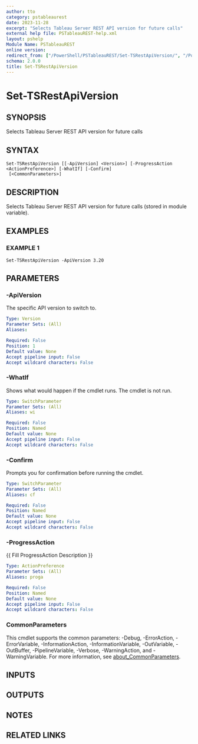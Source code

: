 ```yaml
---
author: tto
category: pstableaurest
date: 2023-11-28
excerpt: "Selects Tableau Server REST API version for future calls"
external help file: PSTableauREST-help.xml
layout: pshelp
Module Name: PSTableauREST
online version:
redirect_from: ["/PowerShell/PSTableauREST/Set-TSRestApiVersion/", "/PowerShell/PSTableauREST/set-tsrestapiversion/", "/PowerShell/set-tsrestapiversion/"]
schema: 2.0.0
title: Set-TSRestApiVersion
---
```


# Set-TSRestApiVersion

## SYNOPSIS
Selects Tableau Server REST API version for future calls

## SYNTAX

```
Set-TSRestApiVersion [[-ApiVersion] <Version>] [-ProgressAction <ActionPreference>] [-WhatIf] [-Confirm]
 [<CommonParameters>]
```

## DESCRIPTION
Selects Tableau Server REST API version for future calls (stored in module variable).

## EXAMPLES

### EXAMPLE 1
```
Set-TSRestApiVersion -ApiVersion 3.20
```

## PARAMETERS

### -ApiVersion
The specific API version to switch to.

```yaml
Type: Version
Parameter Sets: (All)
Aliases:

Required: False
Position: 1
Default value: None
Accept pipeline input: False
Accept wildcard characters: False
```

### -WhatIf
Shows what would happen if the cmdlet runs.
The cmdlet is not run.

```yaml
Type: SwitchParameter
Parameter Sets: (All)
Aliases: wi

Required: False
Position: Named
Default value: None
Accept pipeline input: False
Accept wildcard characters: False
```

### -Confirm
Prompts you for confirmation before running the cmdlet.

```yaml
Type: SwitchParameter
Parameter Sets: (All)
Aliases: cf

Required: False
Position: Named
Default value: None
Accept pipeline input: False
Accept wildcard characters: False
```

### -ProgressAction
{{ Fill ProgressAction Description }}

```yaml
Type: ActionPreference
Parameter Sets: (All)
Aliases: proga

Required: False
Position: Named
Default value: None
Accept pipeline input: False
Accept wildcard characters: False
```

### CommonParameters
This cmdlet supports the common parameters: -Debug, -ErrorAction, -ErrorVariable, -InformationAction, -InformationVariable, -OutVariable, -OutBuffer, -PipelineVariable, -Verbose, -WarningAction, and -WarningVariable. For more information, see [about_CommonParameters](http://go.microsoft.com/fwlink/?LinkID=113216).

## INPUTS

## OUTPUTS

## NOTES

## RELATED LINKS
